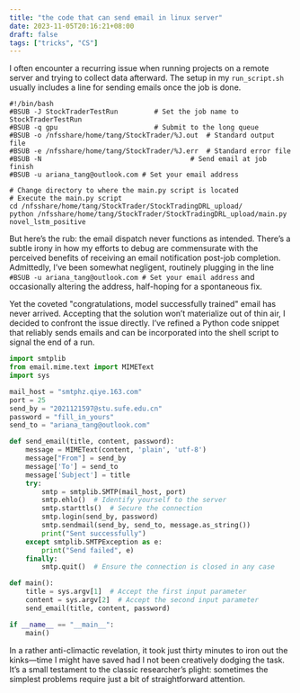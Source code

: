 ```yaml
---
title: "the code that can send email in linux server"
date: 2023-11-05T20:16:21+08:00
draft: false
tags: ["tricks", "CS"]
---
```


I often encounter a recurring issue when running projects on a remote server and trying to collect data afterward. The setup in my `run_script.sh` usually includes a line for sending emails once the job is done.

```shell
#!/bin/bash
#BSUB -J StockTraderTestRun         # Set the job name to StockTraderTestRun
#BSUB -q gpu                        # Submit to the long queue
#BSUB -o /nfsshare/home/tang/StockTrader/%J.out  # Standard output file
#BSUB -e /nfsshare/home/tang/StockTrader/%J.err  # Standard error file
#BSUB -N                                     # Send email at job finish
#BSUB -u ariana_tang@outlook.com # Set your email address

# Change directory to where the main.py script is located
# Execute the main.py script
cd /nfsshare/home/tang/StockTrader/StockTradingDRL_upload/
python /nfsshare/home/tang/StockTrader/StockTradingDRL_upload/main.py novel_lstm_positive
```

But here’s the rub: the email dispatch never functions as intended. There’s a subtle irony in how my efforts to debug are commensurate with the perceived benefits of receiving an email notification post-job completion. Admittedly, I’ve been somewhat negligent, routinely plugging in the line `#BSUB -u ariana_tang@outlook.com # Set your email address` and occasionally altering the address, half-hoping for a spontaneous fix.

Yet the coveted "congratulations, model successfully trained" email has never arrived. Accepting that the solution won’t materialize out of thin air, I decided to confront the issue directly. I’ve refined a Python code snippet that reliably sends emails and can be incorporated into the shell script to signal the end of a run.

```python
import smtplib
from email.mime.text import MIMEText
import sys

mail_host = "smtphz.qiye.163.com"
port = 25
send_by = "2021121597@stu.sufe.edu.cn"
password = "fill_in_yours"
send_to = "ariana_tang@outlook.com"

def send_email(title, content, password):
    message = MIMEText(content, 'plain', 'utf-8')
    message["From"] = send_by
    message['To'] = send_to
    message['Subject'] = title
    try:
        smtp = smtplib.SMTP(mail_host, port)
        smtp.ehlo()  # Identify yourself to the server
        smtp.starttls()  # Secure the connection
        smtp.login(send_by, password)
        smtp.sendmail(send_by, send_to, message.as_string())
        print("Sent successfully")
    except smtplib.SMTPException as e:
        print("Send failed", e)
    finally:
        smtp.quit()  # Ensure the connection is closed in any case

def main():
    title = sys.argv[1]  # Accept the first input parameter
    content = sys.argv[2]  # Accept the second input parameter
    send_email(title, content, password)

if __name__ == "__main__":
    main()
```

In a rather anti-climactic revelation, it took just thirty minutes to iron out the kinks—time I might have saved had I not been creatively dodging the task. It’s a small testament to the classic researcher’s plight: sometimes the simplest problems require just a bit of straightforward attention.
